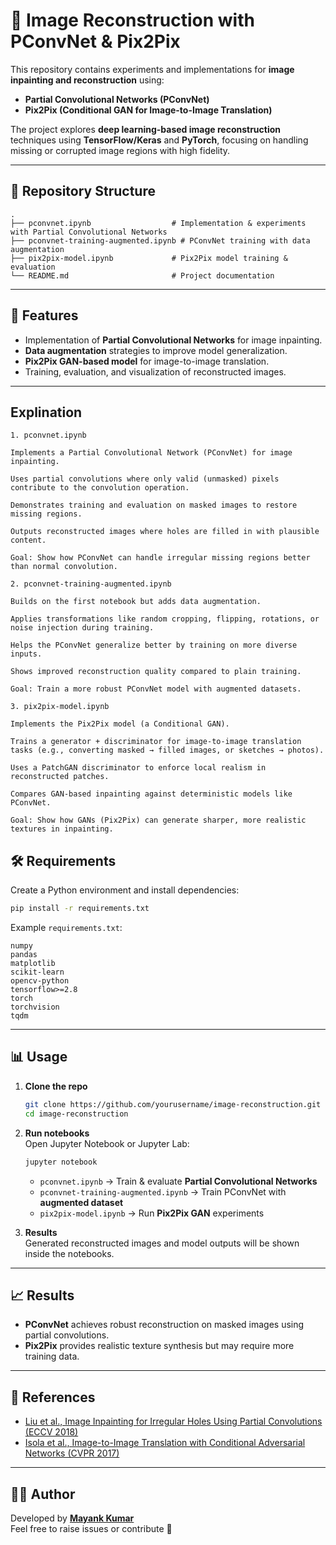 # 📘 Image Reconstruction with PConvNet & Pix2Pix

This repository contains experiments and implementations for **image inpainting and reconstruction** using:

- **Partial Convolutional Networks (PConvNet)**  
- **Pix2Pix (Conditional GAN for Image-to-Image Translation)**  

The project explores **deep learning-based image reconstruction** techniques using **TensorFlow/Keras** and **PyTorch**, focusing on handling missing or corrupted image regions with high fidelity.

---

## 📂 Repository Structure

```
.
├── pconvnet.ipynb                  # Implementation & experiments with Partial Convolutional Networks
├── pconvnet-training-augmented.ipynb # PConvNet training with data augmentation
├── pix2pix-model.ipynb             # Pix2Pix model training & evaluation
└── README.md                       # Project documentation
```

---

## 🚀 Features

- Implementation of **Partial Convolutional Networks** for image inpainting.  
- **Data augmentation** strategies to improve model generalization.  
- **Pix2Pix GAN-based model** for image-to-image translation.  
- Training, evaluation, and visualization of reconstructed images.  

---
## Explination
```
1. pconvnet.ipynb

Implements a Partial Convolutional Network (PConvNet) for image inpainting.

Uses partial convolutions where only valid (unmasked) pixels contribute to the convolution operation.

Demonstrates training and evaluation on masked images to restore missing regions.

Outputs reconstructed images where holes are filled in with plausible content.

Goal: Show how PConvNet can handle irregular missing regions better than normal convolution.

2. pconvnet-training-augmented.ipynb

Builds on the first notebook but adds data augmentation.

Applies transformations like random cropping, flipping, rotations, or noise injection during training.

Helps the PConvNet generalize better by training on more diverse inputs.

Shows improved reconstruction quality compared to plain training.

Goal: Train a more robust PConvNet model with augmented datasets.

3. pix2pix-model.ipynb

Implements the Pix2Pix model (a Conditional GAN).

Trains a generator + discriminator for image-to-image translation tasks (e.g., converting masked → filled images, or sketches → photos).

Uses a PatchGAN discriminator to enforce local realism in reconstructed patches.

Compares GAN-based inpainting against deterministic models like PConvNet.

Goal: Show how GANs (Pix2Pix) can generate sharper, more realistic textures in inpainting.
```
## 🛠️ Requirements

Create a Python environment and install dependencies:

```bash
pip install -r requirements.txt
```

Example `requirements.txt`:

```
numpy
pandas
matplotlib
scikit-learn
opencv-python
tensorflow>=2.8
torch
torchvision
tqdm
```

---

## 📊 Usage

1. **Clone the repo**
   ```bash
   git clone https://github.com/yourusername/image-reconstruction.git
   cd image-reconstruction
   ```

2. **Run notebooks**  
   Open Jupyter Notebook or Jupyter Lab:
   ```bash
   jupyter notebook
   ```
   - `pconvnet.ipynb` → Train & evaluate **Partial Convolutional Networks**  
   - `pconvnet-training-augmented.ipynb` → Train PConvNet with **augmented dataset**  
   - `pix2pix-model.ipynb` → Run **Pix2Pix GAN** experiments  

3. **Results**  
   Generated reconstructed images and model outputs will be shown inside the notebooks.

---

## 📈 Results

- **PConvNet** achieves robust reconstruction on masked images using partial convolutions.  
- **Pix2Pix** provides realistic texture synthesis but may require more training data.  

---

## 📌 References

- [Liu et al., Image Inpainting for Irregular Holes Using Partial Convolutions (ECCV 2018)](https://arxiv.org/abs/1804.07723)  
- [Isola et al., Image-to-Image Translation with Conditional Adversarial Networks (CVPR 2017)](https://arxiv.org/abs/1611.07004)  

---

## 👨‍💻 Author

Developed by **[Mayank Kumar]([https://github.com/yourusername](https://github.com/Mayank-ac/Deep_Learning-Image-Reconstruction-Challenge))**  
Feel free to raise issues or contribute 🚀

